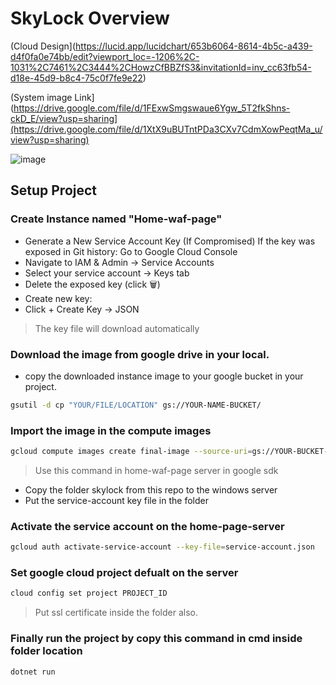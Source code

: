 # SkyLock Overview

(Cloud Design](https://lucid.app/lucidchart/653b6064-8614-4b5c-a439-d4f0fa0e74bb/edit?viewport_loc=-1206%2C-1031%2C7461%2C3444%2CHowzCfBBZfS3&invitationId=inv_cc63fb54-d18e-45d9-b8c4-75c0f7fe9e22)


(System image Link](https://drive.google.com/file/d/1FExwSmgswaue6Ygw_5T2fkShns-ckD_E/view?usp=sharing](https://drive.google.com/file/d/1XtX9uBUTntPDa3CXv7CdmXowPeqtMa_u/view?usp=sharing)


![image](https://github.com/user-attachments/assets/35f638f0-6c7e-47b3-b612-8df1c6cf68c7)

## Setup Project

### Create Instance named "Home-waf-page"

- Generate a New Service Account Key (If Compromised) If the key was exposed in Git history: Go to Google Cloud Console
- Navigate to IAM & Admin → Service Accounts
- Select your service account → Keys tab
- Delete the exposed key (click 🗑️)
- Create new key:
- Click + Create Key → JSON
> The key file will download automatically

### Download the image from google drive in your local.
- copy the downloaded instance image to your google bucket in your project.
  
```bash
gsutil -d cp "YOUR/FILE/LOCATION" gs://YOUR-NAME-BUCKET/
```

### Import the image in the compute images
```bash
gcloud compute images create final-image --source-uri=gs://YOUR-BUCKET-NAME/final-image-export.tar.gz --storage-location=us-central1
```

> Use this command in home-waf-page server in google sdk

- Copy the folder skylock from this repo to the windows server
- Put the service-account key file in the folder

### Activate the service account on the home-page-server

```bash
gcloud auth activate-service-account --key-file=service-account.json
```

### Set google cloud project defualt on the server
```bash
cloud config set project PROJECT_ID
```

> Put ssl certificate inside the folder also.

### Finally run the project by copy this command in cmd inside folder location

```bash
dotnet run
```






